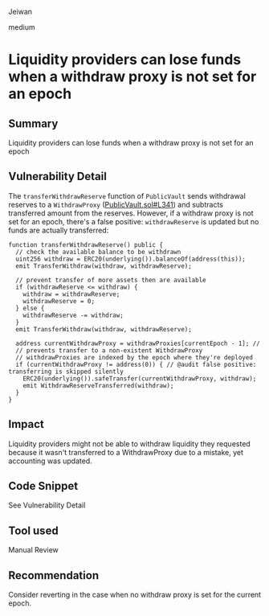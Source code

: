 Jeiwan

medium

# Liquidity providers can lose funds when a withdraw proxy is not set for an epoch

## Summary
Liquidity providers can lose funds when a withdraw proxy is not set for an epoch
## Vulnerability Detail
The `transferWithdrawReserve` function of `PublicVault` sends withdrawal reserves to a `WithdrawProxy` ([PublicVault.sol#L341](https://github.com/sherlock-audit/2022-10-astaria/blob/main/src/PublicVault.sol#L341))
and subtracts transferred amount from the reserves. However, if a withdraw proxy is not set for an epoch, there's a false positive: `withdrawReserve` is updated but no funds are actually transferred:
```solidity
function transferWithdrawReserve() public {
  // check the available balance to be withdrawn
  uint256 withdraw = ERC20(underlying()).balanceOf(address(this));
  emit TransferWithdraw(withdraw, withdrawReserve);

  // prevent transfer of more assets then are available
  if (withdrawReserve <= withdraw) {
    withdraw = withdrawReserve;
    withdrawReserve = 0;
  } else {
    withdrawReserve -= withdraw;
  }
  emit TransferWithdraw(withdraw, withdrawReserve);

  address currentWithdrawProxy = withdrawProxies[currentEpoch - 1]; //
  // prevents transfer to a non-existent WithdrawProxy
  // withdrawProxies are indexed by the epoch where they're deployed
  if (currentWithdrawProxy != address(0)) { // @audit false positive: transferring is skipped silently
    ERC20(underlying()).safeTransfer(currentWithdrawProxy, withdraw);
    emit WithdrawReserveTransferred(withdraw);
  }
}
```
## Impact
Liquidity providers might not be able to withdraw liquidity they requested because it wasn't transferred to a WithdrawProxy due to a mistake, yet accounting was updated.
## Code Snippet
See Vulnerability Detail
## Tool used
Manual Review
## Recommendation
Consider reverting in the case when no withdraw proxy is set for the current epoch.